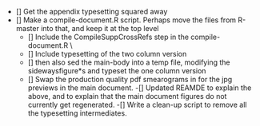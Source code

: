 

- [] Get the appendix typesetting squared away
- [] Make a compile-document.R script.  Perhaps move the files from R-master into that, 
and keep it at the top level
  - [] Include the CompileSuppCrossRefs step in the compile-document.R \
  - [] Include typesetting of the two column version
  - [] then also sed the main-body into a temp file, modifying the sidewaysfigure*s and typeset the one column version
  - [] Swap the production quality pdf smearograms in for the jpg previews in the main document.
-[] Updated REAMDE to explain the above, and to explain that the main document figures do not currently get regenerated.
-[] Write a clean-up script to remove all the typesetting intermediates.


